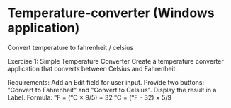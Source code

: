 # Temperature-converter (Windows application)
Convert temperature to fahrenheit / celsius


Exercise 1: Simple Temperature Converter
Create a temperature converter application that converts between Celsius and Fahrenheit.

Requirements:
Add an Edit field for user input.
Provide two buttons: "Convert to Fahrenheit" and "Convert to Celsius".
Display the result in a Label.
Formula:
°F = (°C × 9/5) + 32
°C = (°F - 32) × 5/9
